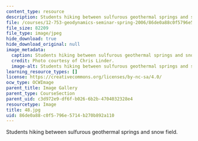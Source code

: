 ```yaml
---
content_type: resource
description: Students hiking between sulfurous geothermal springs and snow field.
file: /courses/12-753-geodynamics-seminar-spring-2006/86de0a88c0f5796e5714b270b892a110_48.jpg
file_size: 82209
file_type: image/jpeg
hide_download: true
hide_download_original: null
image_metadata:
  caption: Students hiking between sulfurous geothermal springs and snow field.
  credit: Photo courtesy of Chris Linder.
  image-alt: Students hiking between sulfurous geothermal springs and snow field.
learning_resource_types: []
license: https://creativecommons.org/licenses/by-nc-sa/4.0/
ocw_type: OCWImage
parent_title: Image Gallery
parent_type: CourseSection
parent_uid: c3d972e9-df6f-b026-6b2b-4704032328e4
resourcetype: Image
title: 48.jpg
uid: 86de0a88-c0f5-796e-5714-b270b892a110
---
```

Students hiking between sulfurous geothermal springs and snow field.